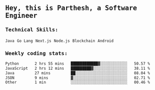 <samp>
    <h2>Hey, this is Parthesh, a Software Engineer</h2>
    <h3>Technical Skills: </h3>
    <code>Java</code> <code>Go Lang</code> <code>Next.js</code> <code>Node.js</code> <code>Blockchain</code> <code>Android</code>
    <h3>Weekly coding stats:</h3>
<!--START_SECTION:waka-->

```txt
Python       2 hrs 55 mins   ████████████▓░░░░░░░░░░░░   50.57 %
JavaScript   2 hrs 12 mins   █████████▓░░░░░░░░░░░░░░░   38.11 %
Java         27 mins         ██░░░░░░░░░░░░░░░░░░░░░░░   08.04 %
JSON         9 mins          ▓░░░░░░░░░░░░░░░░░░░░░░░░   02.71 %
Other        1 min           ░░░░░░░░░░░░░░░░░░░░░░░░░   00.46 %
```

<!--END_SECTION:waka-->
</samp>
